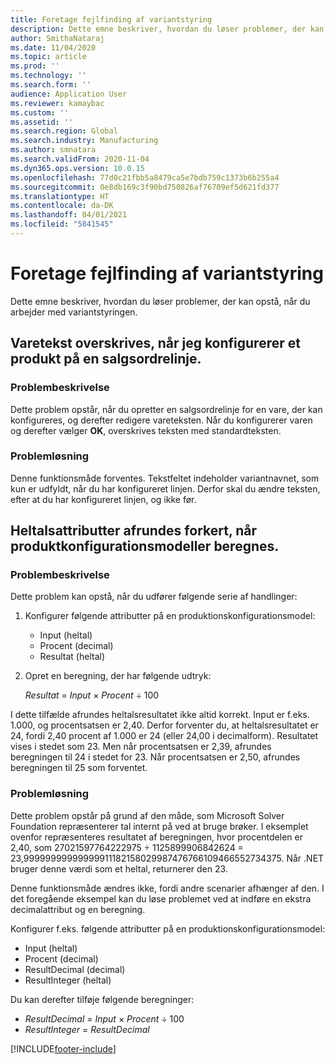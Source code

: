 ```yaml
---
title: Foretage fejlfinding af variantstyring
description: Dette emne beskriver, hvordan du løser problemer, der kan opstå, når du arbejder med variantstyring.
author: SmithaNataraj
ms.date: 11/04/2020
ms.topic: article
ms.prod: ''
ms.technology: ''
ms.search.form: ''
audience: Application User
ms.reviewer: kamaybac
ms.custom: ''
ms.assetid: ''
ms.search.region: Global
ms.search.industry: Manufacturing
ms.author: smnatara
ms.search.validFrom: 2020-11-04
ms.dyn365.ops.version: 10.0.15
ms.openlocfilehash: 77d0c21fbb5a8479ca5e7bdb759c1373b6b255a4
ms.sourcegitcommit: 0e8db169c3f90bd750826af76709ef5d621fd377
ms.translationtype: HT
ms.contentlocale: da-DK
ms.lasthandoff: 04/01/2021
ms.locfileid: "5841545"
---
```

# <a name="troubleshoot-the-product-configurator"></a>Foretage fejlfinding af variantstyring

Dette emne beskriver, hvordan du løser problemer, der kan opstå, når du arbejder med variantstyringen.

## <a name="item-text-is-overwritten-when-i-configure-a-product-on-a-sales-order-line"></a>Varetekst overskrives, når jeg konfigurerer et produkt på en salgsordrelinje.

### <a name="issue-description"></a>Problembeskrivelse

Dette problem opstår, når du opretter en salgsordrelinje for en vare, der kan konfigureres, og derefter redigere vareteksten. Når du konfigurerer varen og derefter vælger **OK**, overskrives teksten med standardteksten.

### <a name="issue-resolution"></a>Problemløsning

Denne funktionsmåde forventes. Tekstfeltet indeholder variantnavnet, som kun er udfyldt, når du har konfigureret linjen. Derfor skal du ændre teksten, efter at du har konfigureret linjen, og ikke før.

## <a name="integer-attributes-are-incorrectly-rounded-when-product-configuration-models-are-calculated"></a>Heltalsattributter afrundes forkert, når produktkonfigurationsmodeller beregnes.

### <a name="issue-description"></a>Problembeskrivelse

Dette problem kan opstå, når du udfører følgende serie af handlinger:

1. Konfigurer følgende attributter på en produktionskonfigurationsmodel:

    - Input (heltal)
    - Procent (decimal)
    - Resultat (heltal)

2. Opret en beregning, der har følgende udtryk:

    *Resultat* = *Input* × *Procent* ÷ 100

I dette tilfælde afrundes heltalsresultatet ikke altid korrekt. Input er f.eks. 1.000, og procentsatsen er 2,40. Derfor forventer du, at heltalsresultatet er 24, fordi 2,40 procent af 1.000 er 24 (eller 24,00 i decimalform). Resultatet vises i stedet som 23. Men når procentsatsen er 2,39, afrundes beregningen til 24 i stedet for 23. Når procentsatsen er 2,50, afrundes beregningen til 25 som forventet.

### <a name="issue-resolution"></a>Problemløsning

Dette problem opstår på grund af den måde, som Microsoft Solver Foundation repræsenterer tal internt på ved at bruge brøker. I eksemplet ovenfor repræsenteres resultatet af beregningen, hvor procentdelen er 2,40, som 27021597764222975 ÷ 1125899906842624 = 23,99999999999999911182158029987476766109466552734375. Når .NET bruger denne værdi som et heltal, returnerer den 23.

Denne funktionsmåde ændres ikke, fordi andre scenarier afhænger af den. I det foregående eksempel kan du løse problemet ved at indføre en ekstra decimalattribut og en beregning.

Konfigurer f.eks. følgende attributter på en produktionskonfigurationsmodel:

- Input (heltal)
- Procent (decimal)
- ResultDecimal (decimal)
- ResultInteger (heltal)

Du kan derefter tilføje følgende beregninger:

- *ResultDecimal* = *Input* × *Procent* ÷ 100
- *ResultInteger* = *ResultDecimal*


[!INCLUDE[footer-include](../../includes/footer-banner.md)]